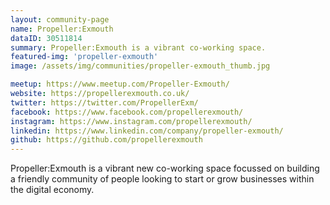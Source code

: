 ```yaml
---
layout: community-page
name: Propeller:Exmouth
dataID: 30511814
summary: Propeller:Exmouth is a vibrant co-working space.
featured-img: 'propeller-exmouth'
image: /assets/img/communities/propeller-exmouth_thumb.jpg

meetup: https://www.meetup.com/Propeller-Exmouth/
website: https://propellerexmouth.co.uk/
twitter: https://twitter.com/PropellerExm/
facebook: https://www.facebook.com/propellerexmouth/
instagram: https://www.instagram.com/propellerexmouth/
linkedin: https://www.linkedin.com/company/propeller-exmouth/
github: https://github.com/propellerexmouth
---
```

Propeller:Exmouth is a vibrant new co-working space focussed on building a friendly
community of people looking to start or grow businesses within the digital economy.
